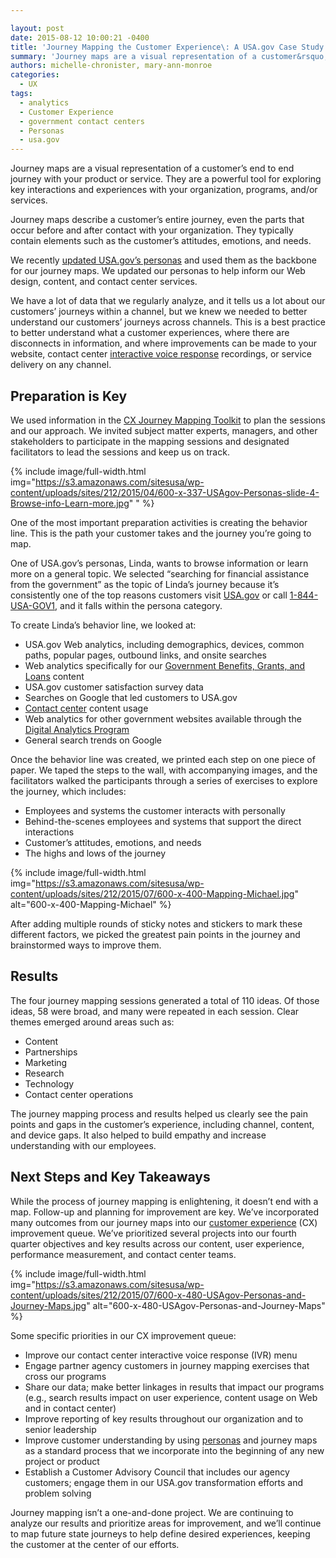 ```yaml
---

layout: post
date: 2015-08-12 10:00:21 -0400
title: 'Journey Mapping the Customer Experience\: A USA.gov Case Study'
summary: 'Journey maps are a visual representation of a customer&rsquo;s end to end journey with your product or service. They are a powerful tool for exploring key interactions and experiences with your organization, programs, and/or services. Journey maps describe a customer&rsquo;s entire journey, even the parts that occur before and after contact with your organization. They'
authors: michelle-chronister, mary-ann-monroe
categories:
  - UX
tags:
  - analytics
  - Customer Experience
  - government contact centers
  - Personas
  - usa.gov
---
```


Journey maps are a visual representation of a customer’s end to end journey with your product or service. They are a powerful tool for exploring key interactions and experiences with your organization, programs, and/or services.

Journey maps describe a customer’s entire journey, even the parts that occur before and after contact with your organization. They typically contain elements such as the customer’s attitudes, emotions, and needs.

We recently [updated USA.gov’s personas](https://www.WHATEVER/2015/04/06/using-personas-to-better-understand-customers-usa-gov-case-study/) and used them as the backbone for our journey maps. We updated our personas to help inform our Web design, content, and contact center services.

We have a lot of data that we regularly analyze, and it tells us a lot about our customers’ journeys within a channel, but we knew we needed to better understand our customers’ journeys across channels. This is a best practice to better understand what a customer experiences, where there are disconnects in information, and where improvements can be made to your website, contact center [interactive voice response](https://www.WHATEVER/2015/04/30/digitalgovs-inaugural-podcast-how-ivr-supports-contact-centers/) recordings, or service delivery on any channel.

## Preparation is Key

We used information in the [CX Journey Mapping Toolkit](http://designingcx.com/cx-journey-mapping-toolkit/) to plan the sessions and our approach. We invited subject matter experts, managers, and other stakeholders to participate in the mapping sessions and designated facilitators to lead the sessions and keep us on track.


{% include image/full-width.html img="https://s3.amazonaws.com/sitesusa/wp-content/uploads/sites/212/2015/04/600-x-337-USAgov-Personas-slide-4-Browse-info-Learn-more.jpg" 
" %}

One of the most important preparation activities is creating the behavior line. This is the path your customer takes and the journey you’re going to map.

One of USA.gov’s personas, Linda, wants to browse information or learn more on a general topic. We selected “searching for financial assistance from the government” as the topic of Linda’s journey because it’s consistently one of the top reasons customers visit [USA.gov](https://www.usa.gov/) or call [1-844-USA-GOV1](https://www.usa.gov/phone), and it falls within the persona category.

To create Linda’s behavior line, we looked at:

  * USA.gov Web analytics, including demographics, devices, common paths, popular pages, outbound links, and onsite searches
  * Web analytics specifically for our [Government Benefits, Grants, and Loans](https://www.usa.gov/benefits-grants-loans) content
  * USA.gov customer satisfaction survey data
  * Searches on Google that led customers to USA.gov
  * [Contact center](https://www.WHATEVER/tag/government-contact-centers/) content usage
  * Web analytics for other government websites available through the [Digital Analytics Program](https://www.WHATEVER/services/dap/)
  * General search trends on Google

Once the behavior line was created, we printed each step on one piece of paper. We taped the steps to the wall, with accompanying images, and the facilitators walked the participants through a series of exercises to explore the journey, which includes:

  * Employees and systems the customer interacts with personally
  * Behind-the-scenes employees and systems that support the direct interactions
  * Customer’s attitudes, emotions, and needs
  * The highs and lows of the journey


{% include image/full-width.html img="https://s3.amazonaws.com/sitesusa/wp-content/uploads/sites/212/2015/07/600-x-400-Mapping-Michael.jpg" alt="600-x-400-Mapping-Michael" %}

After adding multiple rounds of sticky notes and stickers to mark these different factors, we picked the greatest pain points in the journey and brainstormed ways to improve them.

## Results

The four journey mapping sessions generated a total of 110 ideas. Of those ideas, 58 were broad, and many were repeated in each session. Clear themes emerged around areas such as:

  * Content
  * Partnerships
  * Marketing
  * Research
  * Technology
  * Contact center operations

The journey mapping process and results helped us clearly see the pain points and gaps in the customer’s experience, including channel, content, and device gaps. It also helped to build empathy and increase understanding with our employees.

## Next Steps and Key Takeaways

While the process of journey mapping is enlightening, it doesn’t end with a map. Follow-up and planning for improvement are key. We’ve incorporated many outcomes from our journey maps into our [customer experience](https://www.WHATEVER/tag/customer-experience-2/) (CX) improvement queue. We’ve prioritized several projects into our fourth quarter objectives and key results across our content, user experience, performance measurement, and contact center teams.

{% include image/full-width.html img="https://s3.amazonaws.com/sitesusa/wp-content/uploads/sites/212/2015/07/600-x-480-USAgov-Personas-and-Journey-Maps.jpg" alt="600-x-480-USAgov-Personas-and-Journey-Maps" %}


Some specific priorities in our CX improvement queue:

  * Improve our contact center interactive voice response (IVR) menu
  * Engage partner agency customers in journey mapping exercises that cross our programs
  * Share our data; make better linkages in results that impact our programs (e.g., search results impact on user experience, content usage on Web and in contact center)
  * Improve reporting of key results throughout our organization and to senior leadership
  * Improve customer understanding by using [personas](https://www.WHATEVER/2015/01/09/personas-101/) and journey maps as a standard process that we incorporate into the beginning of any new project or product
  * Establish a Customer Advisory Council that includes our agency customers; engage them in our USA.gov transformation efforts and problem solving

Journey mapping isn’t a one-and-done project. We are continuing to analyze our results and prioritize areas for improvement, and we’ll continue to map future state journeys to help define desired experiences, keeping the customer at the center of our efforts.